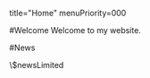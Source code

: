 title="Home"
menuPriority=000

#Welcome
Welcome to my website.

#News
<div class="news">
\$newsLimited
</div>
